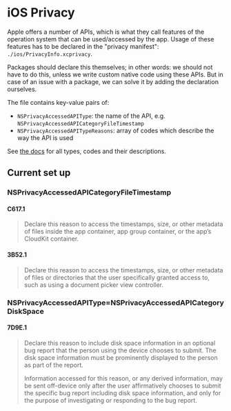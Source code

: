 # iOS Privacy

Apple offers a number of APIs, which is what they call features of the operation system that can be used/accessed by the app. Usage of these features has to be declared in the "privacy manifest": `./ios/PrivacyInfo.xcprivacy`.

Packages should declare this themselves; in other words: we should not have to do this, unless we write custom native code using these APIs. But in case of an issue with a package, we can solve it by adding the declaration ourselves.

The file contains key-value pairs of:

- `NSPrivacyAccessedAPIType`: the name of the API, e.g. `NSPrivacyAccessedAPICategoryFileTimestamp`
- `NSPrivacyAccessedAPITypeReasons`: array of codes which describe the way the API is used

See [the docs](https://developer.apple.com/documentation/bundleresources/privacy_manifest_files/describing_use_of_required_reason_api) for all types, codes and their descriptions.

## Current set up

### NSPrivacyAccessedAPICategoryFileTimestamp

#### C617.1

> Declare this reason to access the timestamps, size, or other metadata of files inside the app container, app group container, or the app’s CloudKit container.

#### 3B52.1

> Declare this reason to access the timestamps, size, or other metadata of files or directories that the user specifically granted access to, such as using a document picker view controller.

### NSPrivacyAccessedAPIType=NSPrivacyAccessedAPICategoryDiskSpace

#### 7D9E.1

> Declare this reason to include disk space information in an optional bug report that the person using the device chooses to submit. The disk space information must be prominently displayed to the person as part of the report.
>
> Information accessed for this reason, or any derived information, may be sent off-device only after the user affirmatively chooses to submit the specific bug report including disk space information, and only for the purpose of investigating or responding to the bug report.
